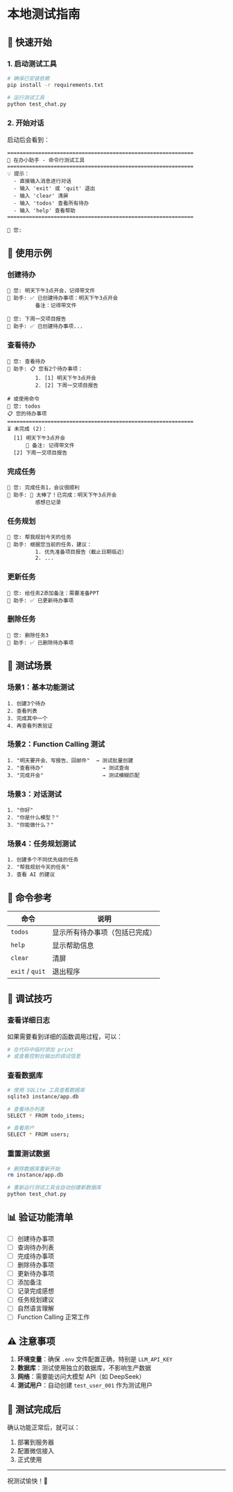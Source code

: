 # 本地测试指南

## 🚀 快速开始

### 1. 启动测试工具

```bash
# 确保已安装依赖
pip install -r requirements.txt

# 运行测试工具
python test_chat.py
```

### 2. 开始对话

启动后会看到：

```
============================================================
🤖 在办小助手 - 命令行测试工具
============================================================
💡 提示：
  - 直接输入消息进行对话
  - 输入 'exit' 或 'quit' 退出
  - 输入 'clear' 清屏
  - 输入 'todos' 查看所有待办
  - 输入 'help' 查看帮助
============================================================

👤 您: 
```

## 📝 使用示例

### 创建待办

```
👤 您: 明天下午3点开会，记得带文件
🤖 助手: ✅ 已创建待办事项：明天下午3点开会
         备注：记得带文件

👤 您: 下周一交项目报告
🤖 助手: ✅ 已创建待办事项...
```

### 查看待办

```
👤 您: 查看待办
🤖 助手: 📋 您有2个待办事项：
         1. [1] 明天下午3点开会
         2. [2] 下周一交项目报告

# 或使用命令
👤 您: todos
📋 您的待办事项
============================================================
⏳ 未完成 (2)：
  [1] 明天下午3点开会
      📝 备注: 记得带文件
  [2] 下周一交项目报告
```

### 完成任务

```
👤 您: 完成任务1，会议很顺利
🤖 助手: 🎉 太棒了！已完成：明天下午3点开会
         感想已记录
```

### 任务规划

```
👤 您: 帮我规划今天的任务
🤖 助手: 根据您当前的任务，建议：
         1. 优先准备项目报告（截止日期临近）
         2. ...
```

### 更新任务

```
👤 您: 给任务2添加备注：需要准备PPT
🤖 助手: ✅ 已更新待办事项
```

### 删除任务

```
👤 您: 删除任务3
🤖 助手: ✅ 已删除待办事项
```

## 🎯 测试场景

### 场景1：基本功能测试

```
1. 创建3个待办
2. 查看列表
3. 完成其中一个
4. 再查看列表验证
```

### 场景2：Function Calling 测试

```
1. "明天要开会、写报告、回邮件"  → 测试批量创建
2. "查看待办"                   → 测试查询
3. "完成开会"                   → 测试模糊匹配
```

### 场景3：对话测试

```
1. "你好"
2. "你是什么模型？"
3. "你能做什么？"
```

### 场景4：任务规划测试

```
1. 创建多个不同优先级的任务
2. "帮我规划今天的任务"
3. 查看 AI 的建议
```

## 🔧 命令参考

| 命令 | 说明 |
|------|------|
| `todos` | 显示所有待办事项（包括已完成） |
| `help` | 显示帮助信息 |
| `clear` | 清屏 |
| `exit` / `quit` | 退出程序 |

## 🐛 调试技巧

### 查看详细日志

如果需要看到详细的函数调用过程，可以：

```bash
# 在代码中临时添加 print
# 或查看控制台输出的调试信息
```

### 查看数据库

```bash
# 使用 SQLite 工具查看数据库
sqlite3 instance/app.db

# 查看待办列表
SELECT * FROM todo_items;

# 查看用户
SELECT * FROM users;
```

### 重置测试数据

```bash
# 删除数据库重新开始
rm instance/app.db

# 重新运行测试工具会自动创建新数据库
python test_chat.py
```

## 📊 验证功能清单

- [ ] 创建待办事项
- [ ] 查询待办列表  
- [ ] 完成待办事项
- [ ] 删除待办事项
- [ ] 更新待办事项
- [ ] 添加备注
- [ ] 记录完成感想
- [ ] 任务规划建议
- [ ] 自然语言理解
- [ ] Function Calling 正常工作

## ⚠️ 注意事项

1. **环境变量**：确保 `.env` 文件配置正确，特别是 `LLM_API_KEY`
2. **数据库**：测试使用独立的数据库，不影响生产数据
3. **网络**：需要能访问大模型 API（如 DeepSeek）
4. **测试用户**：自动创建 `test_user_001` 作为测试用户

## 🎉 测试完成后

确认功能正常后，就可以：
1. 部署到服务器
2. 配置微信接入
3. 正式使用

---

祝测试愉快！🚀

